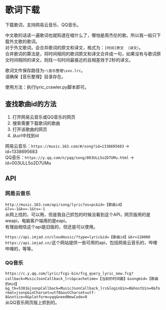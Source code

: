 # 歌词下载

下载歌词，支持网易云音乐、QQ音乐。  

中文歌的话读一遍歌词也就知道在唱什么了，哪怕是周杰伦的歌。所以我一般只下载外文歌的歌词。  
对于外文歌词，会合并歌词的原文和译文，格式为：`[时间]原文 （译文）`。    
合并歌词的算法是，将时间相同的歌词原文和译文合并成一句，如果没有与歌词原文时间相同的译文，则找一句时间最接近的且相差效于2秒的译文。

歌词文件保存路径为`~\音乐整理\xxx.lrc`。  
请确保【音乐整理】目录存在。

使用方法：执行lyric_crawler.py脚本即可。

## 查找歌曲id的方法

1. 打开网易云音乐或QQ音乐的网页
1. 搜索需要下载歌词的歌曲
1. 打开该歌曲的网页
1. 从url中找到id

网易云音乐：`https://music.163.com/#/song?id=1338695683` → id=1338695683  
QQ音乐：`https://y.qq.com/n/yqq/song/003ULL5o2D7UMu.html` → id=003ULL5o2D7UMu

## API

### 网易云音乐  

`http://music.163.com/api/song/lyric?os=pc&id=【歌曲id】&lv=-1&kv=-1&tv=-1`  
从网上找的，可以用，但是我自己抓包的时候没看到这个API，网页版用的是weapi，电脑客户端用的是eapi。  
有理由相信这个api是旧版的，但还是可以使用。

`https://api.imjad.cn/cloudmusic/?type=lyric&id=【歌曲id】&br=128000`  
`https://api.imjad.cn/`这个网站提供一些可用的api，包括网易云音乐的，哔哩哔哩的，等等。

### QQ音乐

`https://c.y.qq.com/lyric/fcgi-bin/fcg_query_lyric_new.fcg?callback=MusicJsonCallback_lrc&pcachetime=【当前的时间戳】&songmid=【歌曲的mid】&g_tk=5381&jsonpCallback=MusicJsonCallback_lrc&loginUin=0&hostUin=0&format=jsonp&inCharset=utf8&outCharset=utf-8&notice=0&platform=yqq&needNewCode=0`  
从QQ音乐网页版上抓到的。